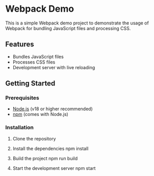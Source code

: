 # Webpack Demo

This is a simple Webpack demo project to demonstrate the usage of Webpack for bundling JavaScript files and processing CSS.

## Features

- Bundles JavaScript files
- Processes CSS files
- Development server with live reloading

## Getting Started

### Prerequisites

- [Node.js](https://nodejs.org/) (v18 or higher recommended)
- [npm](https://www.npmjs.com/get-npm) (comes with Node.js)

### Installation

1. Clone the repository

2. Install the dependencies
    npm install

3. Build the project
    npm run build

4. Start the development server
    npm start
